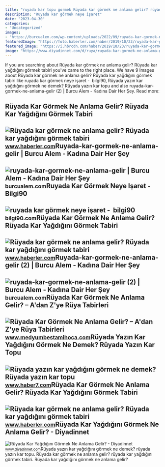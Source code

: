 ```yaml
---
title: "ruyada kar topu gormek Rüyada kar görmek ne anlama gelir? rüyada kar yağdığını görmek tabiri"
description: "Ruyada kar görmek neye işaret"
date: "2023-04-30"
categories:
- "Uncategorized"
images:
- "https://burcualem.com/wp-content/uploads/2022/09/ruyada-kar-gormek-ne-anlama-gelir-2.jpg"
featuredImage: "https://foto.haberler.com/haber/2019/10/23/ruyada-kar-gormek-ne-anlama-gelir-12556524_3905_amp.jpg"
featured_image: "https://i.hbrcdn.com/haber/2019/10/23/ruyada-kar-gormek-ne-anlama-gelir-12556524_1768_m.jpg"
image: "https://www.diyadinnet.com/d/ruya/ruyada-kar-gormek-ne-anlama-gelir-5964.jpg"
---
```


If you are searching about Rüyada kar görmek ne anlama gelir? Rüyada kar yağdığını görmek tabiri you've came to the right place. We have 9 Images about Rüyada kar görmek ne anlama gelir? Rüyada kar yağdığını görmek tabiri like ruyada kar görmek neye işaret - ️ bilgi90, Rüyada yazın kar yağdığını görmek ne demek? Rüyada yazın kar topu and also ruyada-kar-gormek-ne-anlama-gelir (2) | Burcu Alem - Kadına Dair Her Şey. Read more:

Rüyada Kar Görmek Ne Anlama Gelir? Rüyada Kar Yağdığını Görmek Tabiri
---------------------------------------------------------------------

 ![Rüyada kar görmek ne anlama gelir? Rüyada kar yağdığını görmek tabiri](https://i.hbrcdn.com/haber/2019/10/23/ruyada-kar-gormek-ne-anlama-gelir-12556524_1768_m.jpg) <small>www.haberler.com</small>Ruyada-kar-gormek-ne-anlama-gelir | Burcu Alem - Kadına Dair Her Şey
--------------------------------------------------------------------

 ![ruyada-kar-gormek-ne-anlama-gelir | Burcu Alem - Kadına Dair Her Şey](https://burcualem.com/wp-content/uploads/2022/09/ruyada-kar-gormek-ne-anlama-gelir.jpg) <small>burcualem.com</small>Ruyada Kar Görmek Neye Işaret - ️ Bilgi90
-----------------------------------------

 ![ruyada kar görmek neye işaret - ️ bilgi90](https://www.diyadinnet.com/d/ruya/ruyada-kar-gormek-ne-anlama-gelir-5964.jpg) <small>bilgi90.com</small>Rüyada Kar Görmek Ne Anlama Gelir? Rüyada Kar Yağdığını Görmek Tabiri
---------------------------------------------------------------------

 ![Rüyada kar görmek ne anlama gelir? Rüyada kar yağdığını görmek tabiri](https://foto.haberler.com/haber/2019/10/23/ruyada-kar-gormek-ne-anlama-gelir-12556524_3905_amp.jpg) <small>www.haberler.com</small>Ruyada-kar-gormek-ne-anlama-gelir (2) | Burcu Alem - Kadına Dair Her Şey
------------------------------------------------------------------------

 ![ruyada-kar-gormek-ne-anlama-gelir (2) | Burcu Alem - Kadına Dair Her Şey](https://burcualem.com/wp-content/uploads/2022/09/ruyada-kar-gormek-ne-anlama-gelir-2.jpg) <small>burcualem.com</small>Rüyada Kar Görmek Ne Anlama Gelir? – A'dan Z'ye Rüya Tabirleri
--------------------------------------------------------------

 ![Rüyada Kar Görmek Ne Anlama Gelir? – A'dan Z'ye Rüya Tabirleri](https://www.medyumbestamihoca.com/wp-content/uploads/2019/11/ruyada-kar-gormek.jpg) <small>www.medyumbestamihoca.com</small>Rüyada Yazın Kar Yağdığını Görmek Ne Demek? Rüyada Yazın Kar Topu
-----------------------------------------------------------------

 ![Rüyada yazın kar yağdığını görmek ne demek? Rüyada yazın kar topu](https://i20.haber7.net/resize/1280x720/haber/haber7/photos/2022/29/ruyada_yazin_kar_yagdigini_gormek_ne_demek_ruyada_yazin_kar_topu_oynamak_1658213622_9053.jpg) <small>www.haber7.com</small>Rüyada Kar Görmek Ne Anlama Gelir? Rüyada Kar Yağdığını Görmek Tabiri
---------------------------------------------------------------------

 ![Rüyada kar görmek ne anlama gelir? Rüyada kar yağdığını görmek tabiri](https://i.hbrcdn.com/haber/2019/10/23/ruyada-kar-gormek-ne-anlama-gelir-12556524_4088_m.jpg) <small>www.haberler.com</small>Rüyada Kar Yağdığını Görmek Ne Anlama Gelir? - Diyadinnet
---------------------------------------------------------

 ![Rüyada Kar Yağdığını Görmek Ne Anlama Gelir? - Diyadinnet](https://www.diyadinnet.com/d/ruya/ruyada-kar-yagdigini-gormek-ne-anlama-gelir-833.jpg) <small>www.diyadinnet.com</small>Rüyada yazın kar yağdığını görmek ne demek? rüyada yazın kar topu. Rüyada kar görmek ne anlama gelir? rüyada kar yağdığını görmek tabiri. Rüyada kar yağdığını görmek ne anlama gelir?

